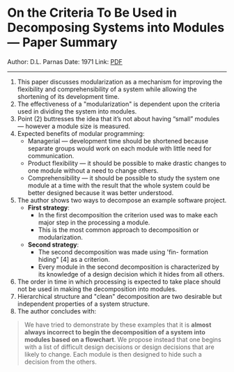 # On the Criteria To Be Used in Decomposing Systems into Modules — Paper Summary


Author: D.L. Parnas
Date: 1971
Link: [PDF](https://www.win.tue.nl/~wstomv/edu/2ip30/references/criteria_for_modularization.pdf)

-----

1. This paper discusses modularization as a mechanism for improving the flexibility and comprehensibility of a system while allowing the shortening of its development time.
2. The effectiveness of a "modularization" is dependent upon the criteria used in dividing the system into modules.
3. Point (2) buttresses the idea that it’s not about having “small” modules — however a module size is measured.
4. Expected benefits of modular programming:
    * Managerial — development time should be shortened because separate groups would work on each module with little need for communication.
    * Product flexibility — it should be possible to make drastic changes to one module without a need to change others.
    * Comprehensibility — it should be possible to study the system one module at a time with the result that the whole system could be better designed because it was better understood.
4. The author shows two ways to decompose an example software project.
    * **First strategy**:
        * In the first decomposition the criterion used was to make each major step in the processing a module.
        * This is the most common approach to decomposition or modularization.
    * **Second strategy**:
        * The second decomposition was made using 'fin- formation hiding" [4] as a criterion.
        * Every module in the second decomposition is characterized by its knowledge of a design decision which it hides from all others.
5. The order in time in which processing is expected to take place should not be used in making the decomposition into modules.
6. Hierarchical structure and "clean" decomposition are two desirable but independent properties of a system structure.
7. The author concludes with:
> We have tried to demonstrate by these examples that it is **almost always incorrect to begin the decomposition of a system into modules based on a flowchart**. We propose instead that one begins with a list of difficult design decisions or design decisions that are likely to change. Each module is then designed to hide such a decision from the others. 